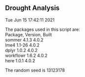 ## Drought Analysis  
Tue Jun 15 17:42:11 2021  
  
The packages used in this script are:  
Package, Version, Built  
sommer 4.1.3 4.0.2  
lme4 1.1-26 4.0.2  
dplyr 1.0.2 4.0.2  
workflowr 1.6.2 4.0.2  
here 1.0.1 4.0.2  
  
The random seed is 13123178  
